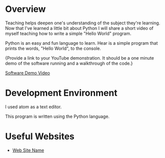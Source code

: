 # Overview

Teaching helps deepen one's understanding of the subject they're learning.   Now that I've learned a little bit about Python I will share a short video of myself teaching 
how to write a simple "Hello World" program.

Python is an easy and fun language to learn.   Hear is a simple program that prints the words,  "Hello World",  to the console.

{Provide a link to your YouTube demonstration.  It should be a one minute demo of the software running and a walkthrough of the code.}

[Software Demo Video](http://youtube.link.goes.here)

# Development Environment

I used atom as a text editor.

This program is written using the Python language.

# Useful Websites

* [Web Site Name](https://www.w3schools.com/python/)
